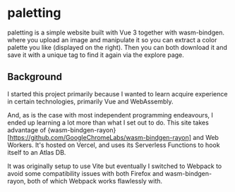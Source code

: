 # paletting

paletting is a simple website built with Vue 3 together with wasm-bindgen. where you upload an image and manipulate it so you can extract a color palette you like (displayed on the right). Then you can both download it and save it with a unique tag to find it again via the explore page.

## Background

I started this project primarily because I wanted to learn acquire experience in certain technologies, primarily Vue and WebAssembly.

And, as is the case with most independent programming endeavours, I ended up learning a lot more than what I set out to do. This site takes advantage of {wasm-bindgen-rayon}[https://github.com/GoogleChromeLabs/wasm-bindgen-rayon] and Web Workers. It's hosted on Vercel, and uses its Serverless Functions to hook itself to an Atlas DB.

It was originally setup to use Vite but eventually I switched to Webpack to avoid some compatibility issues with both Firefox and wasm-bindgen-rayon, both of which Webpack works flawlessly with.
